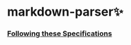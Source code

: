 # markdown-parser✨


### [Following these Specifications](https://www.markdownguide.org/basic-syntax/)
